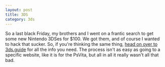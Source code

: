 ```yaml
---
layout: post
title: 3DS
category: 3ds
---
```


So a last black Friday, my brothers and I went on a frantic search to get some
new Nintendo 3DSes for $100. We got them, and of course I wanted to hack that
sucker. So, if you're thinking the same thing,
[head on over to 3ds.guide](http://3ds.guide) for all the info you need. The
process isn't as easy as going to a specific website, like it is for the PsVita,
but all in all it really wasn't all that bad.
